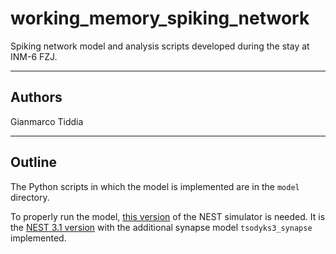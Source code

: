# working_memory_spiking_network
Spiking network model and analysis scripts developed during the stay at INM-6 FZJ.

--------------------------------------------------------------------------------

## Authors
Gianmarco Tiddia

--------------------------------------------------------------------------------

## Outline
The Python scripts in which the model is implemented are in the ``model`` directory.

To properly run the model, [this version](https://github.com/gmtiddia/nest-simulator-3.1) of the NEST simulator is needed. It is the [NEST 3.1 version](https://github.com/nest/nest-simulator/tree/3.1-develop) with the additional synapse model ``tsodyks3_synapse`` implemented.



